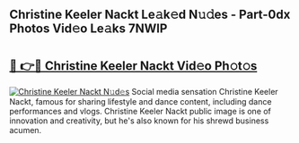 ## Christine Keeler Nackt Le𝚊k𝚎d N𝚞𝚍es - Part-0dx Photos Vid𝚎o Le𝚊ks 7NWlP

# <h2><a href="http://fb9xr9.evod.top/?m=Christine+Keeler+Nackt">🔗 👉🔴 Christine Keeler Nackt Vid𝚎o Ph𝚘t𝚘s</a></h2>

[![Christine Keeler Nackt N𝚞d𝚎s](https://i.imgur.com/8V9OHl7.gif)](http://fb9xr9.evod.top/?m=Christine+Keeler+Nackt)
Social media sensation Christine Keeler Nackt, famous for sharing lifestyle and dance content, including dance performances and vlogs. Christine Keeler Nackt public image is one of innovation and creativity, but he's also known for his shrewd business acumen. 
